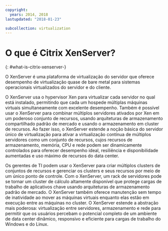 ```yaml
---
copyright:
  years: 2014, 2018
lastupdated: "2018-01-23"

subcollection: virtualization
---
```


# O que é Citrix XenServer?
{: #what-is-citrix-xenserver-}

O XenServer é uma plataforma de virtualização do servidor que oferece desempenho de virtualização quase de bare metal para sistemas operacionais virtualizados do servidor e do cliente.

O XenServer usa o hypervisor Xen para virtualizar cada servidor no qual está instalado, permitindo que cada um hospede múltiplas máquinas virtuais simultaneamente com excelente desempenho. Também é possível usar o XenServer para combinar múltiplos servidores ativados por Xen em um poderoso conjunto de recursos, usando arquiteturas de armazenamento compartilhado padrão de mercado e usando o armazenamento em cluster de recursos. Ao fazer isso, o XenServer estende a noção básica do servidor único de virtualização para ativar a virtualização contínua de múltiplos servidores como um conjunto de recursos, cujos recursos de armazenamento, memória, CPU e rede podem ser dinamicamente controlados para oferecer desempenho ideal, resiliência e disponibilidade aumentadas e uso máximo de recursos do data center.

Os gerentes de TI podem usar o XenServer para criar múltiplos clusters de conjuntos de recursos e gerenciar os clusters e seus recursos por meio de um único ponto de controle. <!--reducing complexity and cost, and dramatically simplifying the adoption and utility of a virtualized data center environment.--> Com o XenServer, um rack de servidores pode se tornar um cluster de cálculo altamente disponível que protege cargas de trabalho de aplicativos chave usando arquiteturas de armazenamento padrão de mercado. O XenServer também oferece manutenção sem tempo de inatividade ao mover as máquinas virtuais enquanto elas estão em execução entre as máquinas no cluster. O XenServer estende a abstração mais poderosa: virtualização entre servidores, armazenamento e rede para permitir que os usuários percebam o potencial completo de um ambiente de data center dinâmico, responsivo e eficiente para cargas de trabalho do Windows e do Linux.
